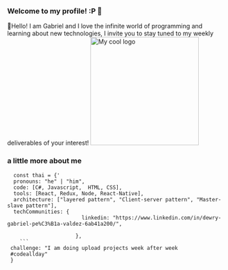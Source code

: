 

### Welcome to my profile! :P 👋

👋Hello! I am Gabriel and I love the infinite world of programming and learning about new technologies, I invite you to stay tuned to my weekly deliverables of your interest!
<img width="250" height="250" src="https://cdn.dribbble.com/users/1304441/screenshots/3659805/freelance_logo_dribbble.png?compress=1&resize=800x600" alt="My cool logo"/>
<!-- 
**dewrygabrielp/dewrygabrielp** is a ✨ _special_ ✨ repository because its `README.md` (this file) appears on your GitHub profile.

Here are some ideas to get you started:

- 🔭 I’m currently working on ...
- 🌱 I’m currently learning ...
- 👯 I’m looking to collaborate on ...
- 🤔 I’m looking for help with ...
- 💬 Ask me about ...
- 📫 How to reach me: ...
- 😄 Pronouns: ...
- ⚡ Fun fact: ...
-->
### a little more about me
```
  const thai = {'
  pronouns: "he" | "him",
  code: [C#, Javascript,  HTML, CSS],
  tools: [React, Redux, Node, React-Native],
  architecture: ["layered pattern", "Client-server pattern", "Master-slave pattern"],
  techCommunities: {
                        linkedin: "https://www.linkedin.com/in/dewry-gabriel-pe%C3%B1a-valdez-6ab41a200/",
                        
                      },
    ```
 challenge: "I am doing upload projects week after week
 #codeallday"
 }
```
